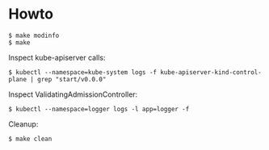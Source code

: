 # Howto

```SHELL
$ make modinfo
$ make
```

Inspect kube-apiserver calls:
```SHELL
$ kubectl --namespace=kube-system logs -f kube-apiserver-kind-control-plane | grep "start/v0.0.0"
```

Inspect ValidatingAdmissionController:
```SHELL
$ kubectl --namespace=logger logs -l app=logger -f
```


Cleanup:

```SHELL
$ make clean
```
